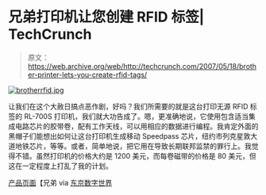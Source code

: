 # 兄弟打印机让您创建 RFID 标签| TechCrunch

> 原文：<https://web.archive.org/web/http://techcrunch.com/2007/05/18/brother-printer-lets-you-create-rfid-tags/>

[![brotherrfid.jpg](img/502ed9c4f177ad970d5d82fa498d5409.png)](https://web.archive.org/web/20160325234740/http://old.crunchgear.com/wp-content/uploads/brotherrfid.jpg "brotherrfid.jpg")

让我们在这个大赦日搞点恶作剧，好吗？我们所需要的就是这台打印无源 RFID 标签的 RL-700S 打印机，我们就大功告成了。嗯，更准确地说，它使用包含适当集成电路芯片的胶带卷，配有工作天线，可以用相应的数据进行编程。我肯定外面的黑帽子们能想出如何让这台打印机生成移动 Speedpass 芯片，纽约市列克星敦大道地铁芯片，等等。或者，简单地说，把它用在导致长期联邦监禁的罪行上。我觉得不错。虽然打印机的价格大约是 1200 美元，而每卷磁带的价格是 80 美元，但这在一定程度上打乱了我的计划。

[产品页面](https://web.archive.org/web/20160325234740/http://www.brother.co.jp/product/labelprinter/info/rl700s/index.htm)【兄弟 via [东京数字世界](https://web.archive.org/web/20160325234740/http://www.digitalworldtokyo.com/2007/05/brother_tag_printer_making_rfi.php)